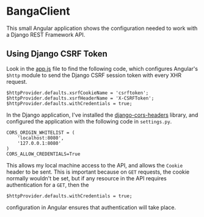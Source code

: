 # BangaClient

This small Angular application shows the configuration needed to work with a Django REST Framework API.

## Using Django CSRF Token

Look in the [app.js](./bangaclient/app.js) file to find the following code, which configures Angular's `$http` module to send the Django CSRF session token with every XHR request.

```
$httpProvider.defaults.xsrfCookieName = 'csrftoken';
$httpProvider.defaults.xsrfHeaderName = 'X-CSRFToken';
$httpProvider.defaults.withCredentials = true;
```

In the Django application, I've installed the [django-cors-headers](https://github.com/ottoyiu/django-cors-headers/) library, and configured the application with the following code in `settings.py`.

```
CORS_ORIGIN_WHITELIST = (
    'localhost:8080',
    '127.0.0.1:8080'
)
CORS_ALLOW_CREDENTIALS=True
```

This allows my local machine access to the API, and allows the `Cookie` header to be sent. This is important because on `GET` requests, the cookie normally wouldn't be set, but if any resource in the API requires authentication for a `GET`, then the 

`$httpProvider.defaults.withCredentials = true;` 

configuration in Angular ensures that authentication will take place.